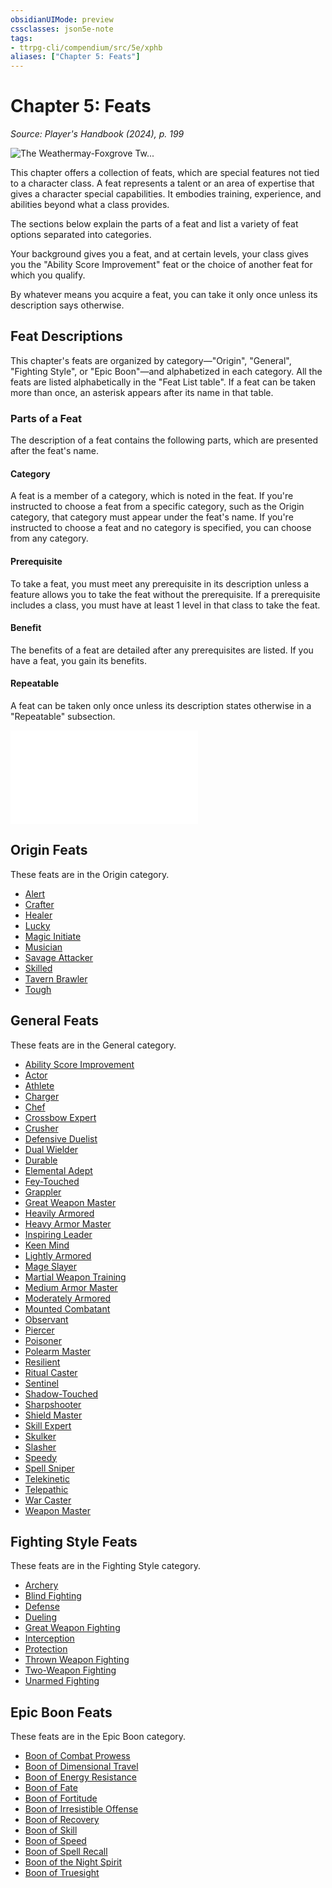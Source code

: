 ```yaml
---
obsidianUIMode: preview
cssclasses: json5e-note
tags:
- ttrpg-cli/compendium/src/5e/xphb
aliases: ["Chapter 5: Feats"]
---
```

# Chapter 5: Feats
*Source: Player's Handbook (2024), p. 199* 

![The Weathermay-Foxgrove Tw...](Mechanics/books/players-handbook-2024/img/158-06-001-weathermay-foxgrove-alanik-arthur.webp#center "The Weathermay-Foxgrove Twins, Gennifer and Laurie, along with the investigators Alanik Ray and Arthur Sedgwick, fight to escape the horrors of Castle Ravenloft")

This chapter offers a collection of feats, which are special features not tied to a character class. A feat represents a talent or an area of expertise that gives a character special capabilities. It embodies training, experience, and abilities beyond what a class provides.

The sections below explain the parts of a feat and list a variety of feat options separated into categories.

Your background gives you a feat, and at certain levels, your class gives you the "Ability Score Improvement" feat or the choice of another feat for which you qualify.

By whatever means you acquire a feat, you can take it only once unless its description says otherwise.

## Feat Descriptions

This chapter's feats are organized by category—"Origin", "General", "Fighting Style", or "Epic Boon"—and alphabetized in each category. All the feats are listed alphabetically in the "Feat List table". If a feat can be taken more than once, an asterisk appears after its name in that table.

### Parts of a Feat

The description of a feat contains the following parts, which are presented after the feat's name.

#### Category

A feat is a member of a category, which is noted in the feat. If you're instructed to choose a feat from a specific category, such as the Origin category, that category must appear under the feat's name. If you're instructed to choose a feat and no category is specified, you can choose from any category.

#### Prerequisite

To take a feat, you must meet any prerequisite in its description unless a feature allows you to take the feat without the prerequisite. If a prerequisite includes a class, you must have at least 1 level in that class to take the feat.

#### Benefit

The benefits of a feat are detailed after any prerequisites are listed. If you have a feat, you gain its benefits.

#### Repeatable

A feat can be taken only once unless its description states otherwise in a "Repeatable" subsection.

![Repeatable; Feat List](Mechanics/tables/repeatable-feat-list-xphb.md)

## Origin Feats

These feats are in the Origin category.

- [Alert](Mechanics/feats/alert-xphb.md)  
- [Crafter](Mechanics/feats/crafter-xphb.md)  
- [Healer](Mechanics/feats/healer-xphb.md)  
- [Lucky](Mechanics/feats/lucky-xphb.md)  
- [Magic Initiate](Mechanics/feats/magic-initiate-xphb.md)  
- [Musician](Mechanics/feats/musician-xphb.md)  
- [Savage Attacker](Mechanics/feats/savage-attacker-xphb.md)  
- [Skilled](Mechanics/feats/skilled-xphb.md)  
- [Tavern Brawler](Mechanics/feats/tavern-brawler-xphb.md)  
- [Tough](Mechanics/feats/tough-xphb.md)  

## General Feats

These feats are in the General category.

- [Ability Score Improvement](Mechanics/feats/ability-score-improvement-xphb.md)  
- [Actor](Mechanics/feats/actor-xphb.md)  
- [Athlete](Mechanics/feats/athlete-xphb.md)  
- [Charger](Mechanics/feats/charger-xphb.md)  
- [Chef](Mechanics/feats/chef-xphb.md)  
- [Crossbow Expert](Mechanics/feats/crossbow-expert-xphb.md)  
- [Crusher](Mechanics/feats/crusher-xphb.md)  
- [Defensive Duelist](Mechanics/feats/defensive-duelist-xphb.md)  
- [Dual Wielder](Mechanics/feats/dual-wielder-xphb.md)  
- [Durable](Mechanics/feats/durable-xphb.md)  
- [Elemental Adept](Mechanics/feats/elemental-adept-xphb.md)  
- [Fey-Touched](Mechanics/feats/fey-touched-xphb.md)  
- [Grappler](Mechanics/feats/grappler-xphb.md)  
- [Great Weapon Master](Mechanics/feats/great-weapon-master-xphb.md)  
- [Heavily Armored](Mechanics/feats/heavily-armored-xphb.md)  
- [Heavy Armor Master](Mechanics/feats/heavy-armor-master-xphb.md)  
- [Inspiring Leader](Mechanics/feats/inspiring-leader-xphb.md)  
- [Keen Mind](Mechanics/feats/keen-mind-xphb.md)  
- [Lightly Armored](Mechanics/feats/lightly-armored-xphb.md)  
- [Mage Slayer](Mechanics/feats/mage-slayer-xphb.md)  
- [Martial Weapon Training](Mechanics/feats/martial-weapon-training-xphb.md)  
- [Medium Armor Master](Mechanics/feats/medium-armor-master-xphb.md)  
- [Moderately Armored](Mechanics/feats/moderately-armored-xphb.md)  
- [Mounted Combatant](Mechanics/feats/mounted-combatant-xphb.md)  
- [Observant](Mechanics/feats/observant-xphb.md)  
- [Piercer](Mechanics/feats/piercer-xphb.md)  
- [Poisoner](Mechanics/feats/poisoner-xphb.md)  
- [Polearm Master](Mechanics/feats/polearm-master-xphb.md)  
- [Resilient](Mechanics/feats/resilient-xphb.md)  
- [Ritual Caster](Mechanics/feats/ritual-caster-xphb.md)  
- [Sentinel](Mechanics/feats/sentinel-xphb.md)  
- [Shadow-Touched](Mechanics/feats/shadow-touched-xphb.md)  
- [Sharpshooter](Mechanics/feats/sharpshooter-xphb.md)  
- [Shield Master](Mechanics/feats/shield-master-xphb.md)  
- [Skill Expert](Mechanics/feats/skill-expert-xphb.md)  
- [Skulker](Mechanics/feats/skulker-xphb.md)  
- [Slasher](Mechanics/feats/slasher-xphb.md)  
- [Speedy](Mechanics/feats/speedy-xphb.md)  
- [Spell Sniper](Mechanics/feats/spell-sniper-xphb.md)  
- [Telekinetic](Mechanics/feats/telekinetic-xphb.md)  
- [Telepathic](Mechanics/feats/telepathic-xphb.md)  
- [War Caster](Mechanics/feats/war-caster-xphb.md)  
- [Weapon Master](Mechanics/feats/weapon-master-xphb.md)  

## Fighting Style Feats

These feats are in the Fighting Style category.

- [Archery](Mechanics/feats/archery-xphb.md)  
- [Blind Fighting](Mechanics/feats/blind-fighting-xphb.md)  
- [Defense](Mechanics/feats/defense-xphb.md)  
- [Dueling](Mechanics/feats/dueling-xphb.md)  
- [Great Weapon Fighting](Mechanics/feats/great-weapon-fighting-xphb.md)  
- [Interception](Mechanics/feats/interception-xphb.md)  
- [Protection](Mechanics/feats/protection-xphb.md)  
- [Thrown Weapon Fighting](Mechanics/feats/thrown-weapon-fighting-xphb.md)  
- [Two-Weapon Fighting](Mechanics/feats/two-weapon-fighting-xphb.md)  
- [Unarmed Fighting](Mechanics/feats/unarmed-fighting-xphb.md)  

## Epic Boon Feats

These feats are in the Epic Boon category.

- [Boon of Combat Prowess](Mechanics/feats/boon-of-combat-prowess-xphb.md)  
- [Boon of Dimensional Travel](Mechanics/feats/boon-of-dimensional-travel-xphb.md)  
- [Boon of Energy Resistance](Mechanics/feats/boon-of-energy-resistance-xphb.md)  
- [Boon of Fate](Mechanics/feats/boon-of-fate-xphb.md)  
- [Boon of Fortitude](Mechanics/feats/boon-of-fortitude-xphb.md)  
- [Boon of Irresistible Offense](Mechanics/feats/boon-of-irresistible-offense-xphb.md)  
- [Boon of Recovery](Mechanics/feats/boon-of-recovery-xphb.md)  
- [Boon of Skill](Mechanics/feats/boon-of-skill-xphb.md)  
- [Boon of Speed](Mechanics/feats/boon-of-speed-xphb.md)  
- [Boon of Spell Recall](Mechanics/feats/boon-of-spell-recall-xphb.md)  
- [Boon of the Night Spirit](Mechanics/feats/boon-of-the-night-spirit-xphb.md)  
- [Boon of Truesight](Mechanics/feats/boon-of-truesight-xphb.md)